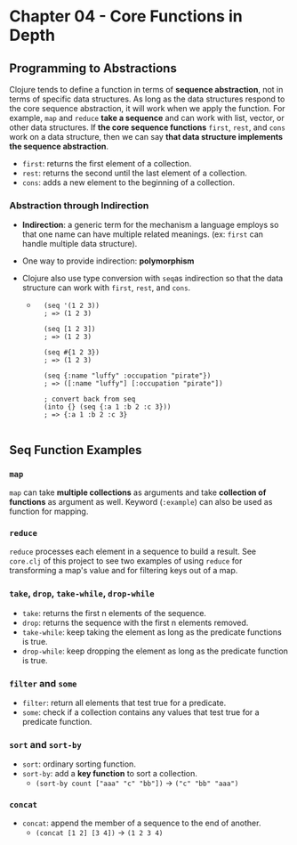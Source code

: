# Chapter 04 - Core Functions in Depth

## Programming to Abstractions

Clojure tends to define a function in terms of **sequence abstraction**, not in terms of specific data structures. As long as the data structures respond to the core sequence abstraction, it will work when we apply the function. For example, `map` and `reduce` **take a sequence** and can work with list, vector, or other data structures. If **the core sequence functions** `first`, `rest`, and `cons` work on a data structure, then we can say **that data structure implements the sequence abstraction**.

* `first`: returns the first element of a collection.
* `rest`: returns the second until the last element of a collection.
* `cons`: adds a new element to the beginning of a collection.

### Abstraction through Indirection

* **Indirection**: a generic term for the mechanism a language employs so that one name can have multiple related meanings. (ex: `first` can handle multiple data structure).

* One way to provide indirection: **polymorphism**
* Clojure also use type conversion with `seq`as indirection so that the data structure can work with `first`, `rest`, and `cons`.
    * ```
        (seq '(1 2 3))
        ; => (1 2 3)
        
        (seq [1 2 3])
        ; => (1 2 3)
        
        (seq #{1 2 3})
        ; => (1 2 3)
        
        (seq {:name "luffy" :occupation "pirate"})
        ; => ([:name "luffy"] [:occupation "pirate"])
        
        ; convert back from seq
        (into {} (seq {:a 1 :b 2 :c 3}))
        ; => {:a 1 :b 2 :c 3}
        
      ```

## Seq Function Examples

### `map`

`map` can take **multiple collections** as arguments and take **collection of functions** as argument as well. Keyword (`:example`) can also be used as function for mapping.

### `reduce`

`reduce` processes each element in a sequence to build a result. See `core.clj` of this project to see two examples of using `reduce` for transforming a map's value and for filtering keys out of a map.

### `take`, `drop`, `take-while`, `drop-while`

* `take`: returns the first n elements of the sequence.
* `drop`: returns the sequence with the first n elements removed.
* `take-while`: keep taking the element as long as the predicate functions is true.
* `drop-while`: keep dropping the element as long as the predicate function is true.

### `filter` and `some`

* `filter`: return all elements that test true for a predicate.
* `some`: check if a collection contains any values that test true for a predicate function.

### `sort` and `sort-by`

* `sort`: ordinary sorting function.
* `sort-by`: add a **key function** to sort a collection.
    * `(sort-by count ["aaa" "c" "bb"])` -> `("c" "bb" "aaa")`

### `concat`

* `concat`: append the member of a sequence to the end of another.
    * `(concat [1 2] [3 4])` -> `(1 2 3 4)`
